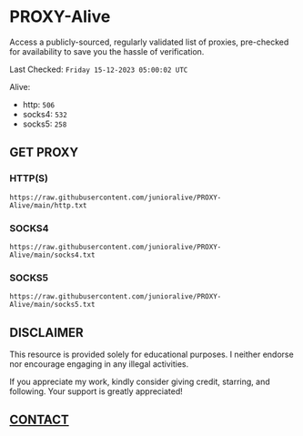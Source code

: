 # PROXY-Alive

Access a publicly-sourced, regularly validated list of proxies, pre-checked for availability to save you the hassle of verification.

Last Checked: `Friday 15-12-2023 05:00:02 UTC`

Alive:
- http: `506`
- socks4: `532`
- socks5: `258`

## GET PROXY

### HTTP(S)

```https://raw.githubusercontent.com/junioralive/PROXY-Alive/main/http.txt```

### SOCKS4

```https://raw.githubusercontent.com/junioralive/PROXY-Alive/main/socks4.txt```

### SOCKS5

```https://raw.githubusercontent.com/junioralive/PROXY-Alive/main/socks5.txt```

## DISCLAIMER

This resource is provided solely for educational purposes. I neither endorse nor encourage engaging in any illegal activities.

If you appreciate my work, kindly consider giving credit, starring, and following. Your support is greatly appreciated! 

## [CONTACT](https://t.me/TheJuniorAlive)
